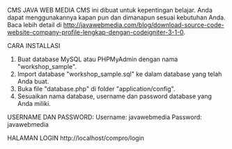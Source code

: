 CMS JAVA WEB MEDIA
CMS ini dibuat untuk kepentingan belajar. Anda dapat menggunakannya kapan pun dan dimanapun sesuai kebutuhan Anda. Baca lebih detail di http://javawebmedia.com/blog/download-source-code-website-company-profile-lengkap-dengan-codeigniter-3-1-0.

CARA INSTALLASI
1. Buat database MySQL atau PHPMyAdmin dengan nama "workshop_sample".
2. Import database "workshop_sample.sql" ke dalam database yang telah Anda buat.
3. Buka file "database.php" di folder "application/config".
4. Sesuaikan nama database, username dan password database yang Anda miliki.

USERNAME DAN PASSWORD:
Username: javawebmedia
Password: javawebmedia

HALAMAN LOGIN
http://localhost/compro/login
